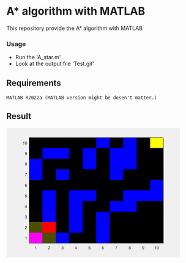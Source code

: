 # A* algorithm with MATLAB
  This repository provide the A* algorithm with MATLAB
  
### Usage

- Run the 'A_star.m'
- Look at the output file 'Test.gif'

## Requirements
```
MATLAB R2022a (MATLAB version might be dosen't matter.)
```


## Result
<img width="90%" src="https://github.com/JongCheon-Park/Path_Planning/blob/main/A*%20algorithm/test.gif"/>
